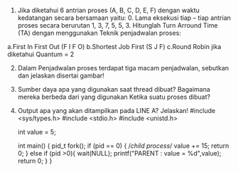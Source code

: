1.	Jika diketahui 6 antrian proses (A, B, C, D, E, F) dengan waktu kedatangan secara bersamaan yaitu: 0. Lama eksekusi tiap – tiap antrian proses secara berurutan 1, 3, 7, 5, 5, 3. Hitunglah Turn Arround Time (TA) dengan menggunakan Teknik penjadwalan proses:

a.First In First Out (F I F O)
b.Shortest Job First (S J F)
c.Round Robin jika diketahui Quantum = 2

2.	Dalam Penjadwalan proses terdapat tiga macam penjadwalan, sebutkan dan jelaskan disertai gambar!

3.	Sumber daya apa yang digunakan saat thread dibuat? Bagaimana mereka berbeda dari yang digunakan Ketika suatu proses dibuat?
4.	Output apa yang akan ditampilkan pada LINE A? Jelaskan!
      #include <sys/types.h>
      #include <stdio.h>
      #include <unistd.h>
      
      int value = 5;

      int main()
      {
        pid_t fork();
          if (pid == 0) { /*child process*/
            value += 15;
            return 0;
          }
          else if (pid >0){
            wait(NULL);
            printf("PARENT : value = %d",value);
            return 0;
          }	
      }
